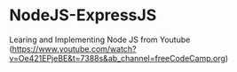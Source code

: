# NodeJS-ExpressJS
Learing and Implementing Node JS from Youtube (https://www.youtube.com/watch?v=Oe421EPjeBE&t=7388s&ab_channel=freeCodeCamp.org)
